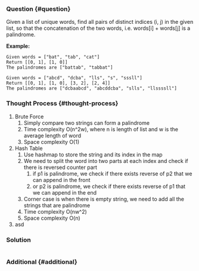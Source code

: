 ### Question {#question}

Given a list of unique words, find all pairs of distinct indices \(i, j\) in the given list, so that the concatenation of the two words, i.e. words\[i\] + words\[j\] is a palindrome.

**Example:**

```
Given words = ["bat", "tab", "cat"]
Return [[0, 1], [1, 0]]
The palindromes are ["battab", "tabbat"]

Given words = ["abcd", "dcba", "lls", "s", "sssll"]
Return [[0, 1], [1, 0], [3, 2], [2, 4]]
The palindromes are ["dcbaabcd", "abcddcba", "slls", "llssssll"]
```

### Thought Process {#thought-process}

1. Brute Force
   1. Simply compare two strings can form a palindrome
   2. Time complexity O\(n^2w\), where n is length of list and w is the average length of word
   3. Space complexity O\(1\)
2. Hash Table
   1. Use hashmap to store the string and its index in the map
   2. We need to split the word into two parts at each index and check if there is reversed counter part
      1. if p1 is palindrome, we check if there exists reverse of p2 that we can append in the front
      2. or p2 is palindrome, we check if there exists reverse of p1 that we can append in the end
   3. Corner case is when there is empty string, we need to add all the strings that are palindrome
   4. Time complexity O\(nw^2\)
   5. Space complexity O\(n\)
3. asd

### Solution

```java

```

### Additional {#additional}



